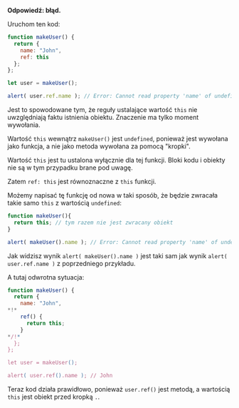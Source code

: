**Odpowiedź: błąd.**

Uruchom ten kod:
```js run
function makeUser() {
  return {
    name: "John",
    ref: this
  };
};

let user = makeUser();

alert( user.ref.name ); // Error: Cannot read property 'name' of undefined
```

Jest to spowodowane tym, że reguły ustalające wartość `this` nie uwzględniają faktu istnienia obiektu. Znaczenie ma tylko moment wywołania.

Wartość `this` wewnątrz `makeUser()` jest `undefined`, ponieważ jest wywołana jako funkcja, a nie jako metoda wywołana za pomocą "kropki".

Wartość `this` jest tu ustalona wyłącznie dla tej funkcji. Bloki kodu i obiekty nie są w tym przypadku brane pod uwagę.

Zatem `ref: this` jest równoznaczne z `this` funkcji.

Możemy napisać tę funkcję od nowa w taki sposób, że będzie zwracała takie samo `this` z wartością `undefined`:

```js run
function makeUser(){
  return this; // tym razem nie jest zwracany obiekt
}

alert( makeUser().name ); // Error: Cannot read property 'name' of undefined
```
Jak widzisz wynik `alert( makeUser().name )` jest taki sam jak wynik `alert( user.ref.name )` z poprzedniego przykładu.

A tutaj odwrotna sytuacja:

```js run
function makeUser() {
  return {
    name: "John",
*!*
    ref() {
      return this;
    }
*/!*
  };
};

let user = makeUser();

alert( user.ref().name ); // John
```

Teraz kod działa prawidłowo, ponieważ `user.ref()` jest metodą, a wartością `this` jest obiekt przed kropką `.`. 
